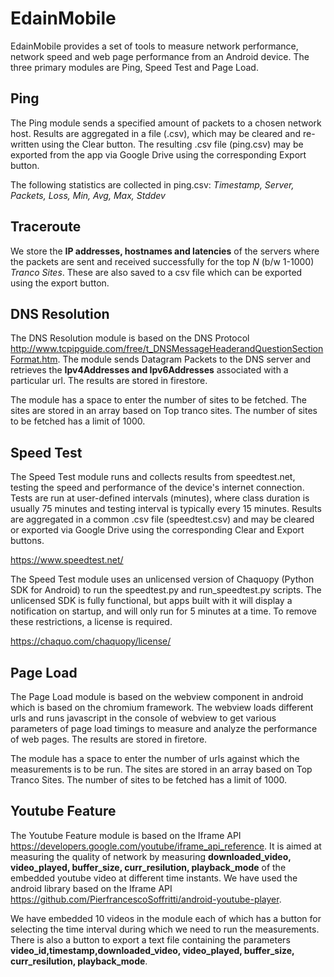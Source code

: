 # EdainMobile

EdainMobile provides a set of tools to measure network performance, network speed and web page performance from an Android device. The three primary modules are Ping, Speed Test and Page Load.

## Ping

The Ping module sends a specified amount of packets to a chosen network host. Results are aggregated in a file (.csv), which may be cleared and re-written using the Clear button. The resulting .csv file (ping.csv) may be exported from the app via Google Drive using the corresponding Export button. 

The following statistics are collected in ping.csv: *Timestamp, Server, Packets, Loss, Min, Avg, Max, Stddev*

## Traceroute

We store the **IP addresses, hostnames and latencies** of the servers where the packets are sent and received successfully for the top *N* (b/w 1-1000) *Tranco Sites*. These are also saved to a csv file which can be exported using the export button. 

## DNS Resolution

The DNS Resolution module is based on the DNS Protocol http://www.tcpipguide.com/free/t_DNSMessageHeaderandQuestionSectionFormat.htm. The module sends Datagram Packets to the DNS server and retrieves the **Ipv4Addresses and Ipv6Addresses** associated with a particular url. The results are stored in firestore.

The module has a space to enter the number of sites to be fetched. The sites are stored in an array based on Top tranco sites. The number of sites to be fetched has a limit of 1000.

## Speed Test

The Speed Test module runs and collects results from speedtest.net, testing the speed and performance of the device's internet connection. Tests are run at user-defined intervals (minutes), where class duration is usually 75 minutes and testing interval is typically every 15 minutes. Results are aggregated in a common .csv file (speedtest.csv) and may be cleared or exported via Google Drive using the corresponding Clear and Export buttons.

https://www.speedtest.net/

The Speed Test module uses an unlicensed version of Chaquopy (Python SDK for Android) to run the speedtest.py and run_speedtest.py scripts. The unlicensed SDK is fully functional, but apps built with it will display a notification on startup, and will only run for 5 minutes at a time. To remove these restrictions, a license is required.

https://chaquo.com/chaquopy/license/

## Page Load

The Page Load module is based on the webview component in android which is based on the chromium framework. The webview loads different urls and runs javascript in the console of webview to get various parameters of page load timings to measure and analyze the performance of web pages. The results are stored in firetore.

The module has a space to enter the number of urls against which the measurements is to be run. The sites are stored in an array based on Top Tranco Sites. The number of sites to be fetched has a limit of 1000.

## Youtube Feature

The Youtube Feature module is based on the Iframe API https://developers.google.com/youtube/iframe_api_reference. It is aimed at measuring the quality of network by measuring **downloaded_video, video_played, buffer_size, curr_resilution, playback_mode** of the embedded youtube video at different time instants. We have used the android library based on the Iframe API https://github.com/PierfrancescoSoffritti/android-youtube-player.

We have embedded 10 videos in the module each of which has a button for selecting the time interval during which we need to run the measurements. There is also a button to export a text file containing the parameters **video_id,timestamp,downloaded_video, video_played, buffer_size, curr_resilution, playback_mode**.
